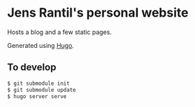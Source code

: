Jens Rantil's personal website
==============================
Hosts a blog and a few static pages.

Generated using [Hugo](https://gohugo.io).

To develop
----------
```bash
$ git submodule init
$ git submodule update
$ hugo server serve
```
